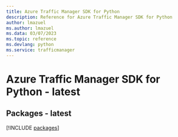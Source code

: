 ```yaml
---
title: Azure Traffic Manager SDK for Python
description: Reference for Azure Traffic Manager SDK for Python
author: lmazuel
ms.author: lmazuel
ms.data: 03/07/2023
ms.topic: reference
ms.devlang: python
ms.service: trafficmanager
---
```

# Azure Traffic Manager SDK for Python - latest
## Packages - latest
[!INCLUDE [packages](traffic-manager-index.md)]